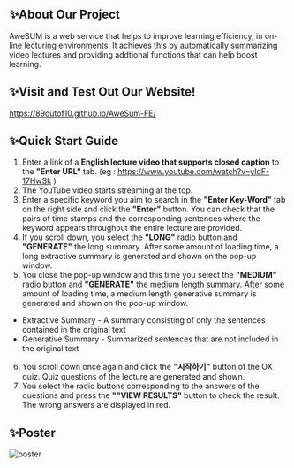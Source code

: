 ## ✨About Our Project 
AweSUM is a web service that helps to improve learning efficiency, in on-line lecturing environments. 
It achieves this by automatically summarizing video lectures and providing addtional functions that can help boost learning.  

## ✨Visit and Test Out Our Website!
https://89outof10.github.io/AweSum-FE/ 


## ✨Quick Start Guide
1. Enter a link of a **English lecture video that supports closed caption** to the **"Enter URL"** tab. 
(eg : https://www.youtube.com/watch?v=yIdF-17HwSk )
2. The YouTube video starts streaming at the top.
3. Enter a specific keyword you aim to search in the **"Enter Key-Word"** tab on the right side and click the **"Enter"** button. You can check that the pairs of time stamps and the corresponding sentences where the keyword appears throughout the entire lecture are provided.
4. If you scroll down, you select the **"LONG"** radio button and **"GENERATE"** the long summary. After some amount of loading time, a long extractive summary is generated and shown on the pop-up window.
5. You close the pop-up window and this time you select the **"MEDIUM"** radio button and **"GENERATE"** the medium length summary. After some amount of loading time, a medium length generative summary is generated and shown on the pop-up window. 
* Extractive Summary - A summary consisting of only the sentences contained in the original text
* Generative Summary - Summarized sentences that are not included in the original text
6. You scroll down once again and click the **"시작하기"** button of the OX quiz. Quiz questions of the lecture are generated and shown.
7. You select the radio buttons corresponding to the answers of the questions and press the **""VIEW RESULTS"** button to check the result. The wrong answers are displayed in red.


## ✨Poster
![poster](https://drive.google.com/file/d/1ec0XYLeqiDcgpNkuw8LkTkqaO20iA3pz/view?usp=sharing.png)



